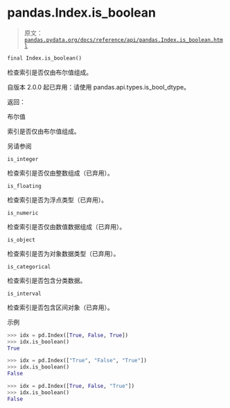# pandas.Index.is_boolean

> 原文：[`pandas.pydata.org/docs/reference/api/pandas.Index.is_boolean.html`](https://pandas.pydata.org/docs/reference/api/pandas.Index.is_boolean.html)

```py
final Index.is_boolean()
```

检查索引是否仅由布尔值组成。

自版本 2.0.0 起已弃用：请使用 pandas.api.types.is_bool_dtype。

返回：

布尔值

索引是否仅由布尔值组成。

另请参阅

`is_integer`

检查索引是否仅由整数组成（已弃用）。

`is_floating`

检查索引是否为浮点类型（已弃用）。

`is_numeric`

检查索引是否仅由数值数据组成（已弃用）。

`is_object`

检查索引是否为对象数据类型（已弃用）。

`is_categorical`

检查索引是否包含分类数据。

`is_interval`

检查索引是否包含区间对象（已弃用）。

示例

```py
>>> idx = pd.Index([True, False, True])
>>> idx.is_boolean()  
True 
```

```py
>>> idx = pd.Index(["True", "False", "True"])
>>> idx.is_boolean()  
False 
```

```py
>>> idx = pd.Index([True, False, "True"])
>>> idx.is_boolean()  
False 
```
